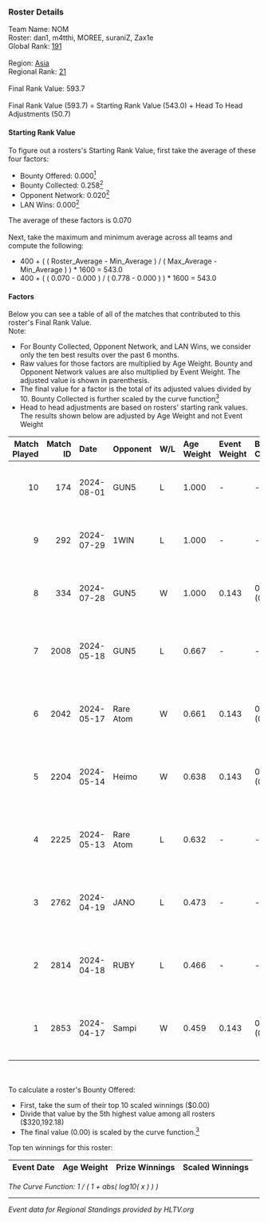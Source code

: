 ### Roster Details<br />
Team Name: NOM<br />
Roster: dan1, m4tthi, MOREE, suraniZ, Zax1e<br />
Global Rank: [191](../standings_global.md)<br />
<br />
Region: [Asia]( ../standings_asia.md)<br />
Regional Rank: [21]( ../standings_asia.md)<br />
<br />
Final Rank Value:  593.7<br />
<br />
Final Rank Value (593.7) = Starting Rank Value (543.0) + Head To Head Adjustments (50.7)<br />

#### Starting Rank Value<br />
To figure out a rosters's Starting Rank Value, first take the average of these four factors:<br />
- Bounty Offered: 0.000[<sup>1</sup>](#table2)
- Bounty Collected: 0.258[<sup>2</sup>](#table1)
- Opponent Network: 0.020[<sup>2</sup>](#table1)
- LAN Wins: 0.000[<sup>2</sup>](#table1)

The average of these factors is 0.070<br />
<br />
Next, take the maximum and minimum average across all teams and compute the following:<br />
- 400 + ( ( Roster_Average - Min_Average ) / ( Max_Average - Min_Average ) ) * 1600 = 543.0
- 400 + ( ( 0.070 - 0.000 ) / ( 0.778 - 0.000 ) ) * 1600 = 543.0


#### Factors<br />
Below you can see a table of all of the matches that contributed to this roster's Final Rank Value.<br />
Note:<br />

- For Bounty Collected, Opponent Network, and LAN Wins, we consider only the ten best results over the past 6 months.
- Raw values for those factors are multiplied by Age Weight. Bounty and Opponent Network values are also multiplied by Event Weight. The adjusted value is shown in parenthesis.
- The final value for a factor is the total of its adjusted values divided by 10. Bounty Collected is further scaled by the curve function[<sup>3</sup>](#curveFunction)
- Head to head adjustments are based on rosters' starting rank values. The results shown below are adjusted by Age Weight and not Event Weight
<span id="table1"></span><br />


| Match Played | Match ID | Date       | Opponent  | W/L | Age Weight | Event Weight | Bounty Collected | Opponent Network | LAN Wins  | H2H Adj. | Roster                               |
| -: | -: | :- | :- | :- | :- | :- | :- | :- | :- | -: | :- |
|           10 |      174 | 2024-08-01 | GUN5      | L   | 1.000      | -            | -                | -                | -         |    -5.38 | dan1, m4tthi, MOREE, suraniZ, Zax1e  |
|            9 |      292 | 2024-07-29 | 1WIN      | L   | 1.000      | -            | -                | -                | -         |    -2.81 | dan1, m4tthi, MOREE, suraniZ, Zax1e  |
|            8 |      334 | 2024-07-28 | GUN5      | W   | 1.000      | 0.143        | 0.072 (0.010)    | 0.550 (0.079)    | 0 (0.000) |    26.18 | dan1, m4tthi, MOREE, suraniZ, Zax1e  |
|            7 |     2008 | 2024-05-18 | GUN5      | L   | 0.667      | -            | -                | -                | -         |    -2.36 | dan1, hotd0g , m4tthi, meztal, MOREE |
|            6 |     2042 | 2024-05-17 | Rare Atom | W   | 0.661      | 0.143        | 0.009 (0.001)    | 0.465 (0.044)    | 0 (0.000) |    17.45 | dan1, hotd0g , m4tthi, meztal, MOREE |
|            5 |     2204 | 2024-05-14 | Heimo     | W   | 0.638      | 0.143        | 0.006 (0.001)    | 0.103 (0.009)    | 0 (0.000) |    13.85 | dan1, hotd0g , m4tthi, meztal, MOREE |
|            4 |     2225 | 2024-05-13 | Rare Atom | L   | 0.632      | -            | -                | -                | -         |    -2.69 | dan1, hotd0g , m4tthi, meztal, MOREE |
|            3 |     2762 | 2024-04-19 | JANO      | L   | 0.473      | -            | -                | -                | -         |    -4.87 | dan1, hotd0g , m4tthi, meztal, MOREE |
|            2 |     2814 | 2024-04-18 | RUBY      | L   | 0.466      | -            | -                | -                | -         |    -1.55 | dan1, hotd0g , m4tthi, meztal, MOREE |
|            1 |     2853 | 2024-04-17 | Sampi     | W   | 0.459      | 0.143        | 0.027 (0.002)    | 1.000 (0.066)    | 0 (0.000) |    12.87 | dan1, hotd0g , m4tthi, meztal, MOREE |

<br />
<span id="table2"></span><br />
To calculate a roster's Bounty Offered:<br />

- First, take the sum of their top 10 scaled winnings ($0.00)
- Divide that value by the 5th highest value among all rosters ($320,192.18)
- The final value (0.00) is scaled by the curve function.[<sup>3</sup>](#curveFunction)

Top ten winnings for this roster:<br />

| Event Date | Age Weight | Prize Winnings | Scaled Winnings |
| :- | -: | :- | :- |


<span id="curveFunction"></span>_The Curve Function: 1 / ( 1 + abs( log10( x ) ) )_<br />

---
_Event data for Regional Standings provided by HLTV.org_<br />
